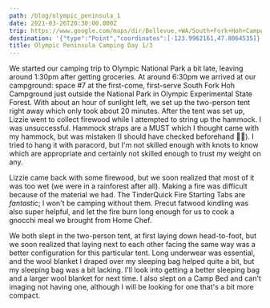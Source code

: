 ```yaml
---
path: /blog/olympic_peninsula_1
date: 2021-03-26T20:30:00.000Z
trip: https://www.google.com/maps/dir/Bellevue,+WA/South+Fork+Hoh+Campground,+Forks,+WA/@47.5431432,-123.8527627,9z/data=!3m1!4b1!4m14!4m13!1m5!1m1!1s0x54906bcfa3a66041:0xbacf5482ead00765!2m2!1d-122.2015159!2d47.6101497!1m5!1m1!1s0x548e6b681e9fdb55:0x2b853af333180489!2m2!1d-123.995623!2d47.806502!3e0
destination: '{"type":"Point","coordinates":[-123.9962161,47.8064535]}'
title: Olympic Peninsula Camping Day 1/3
---
```

We started our camping trip to Olympic National Park a bit late, leaving around 1:30pm after getting groceries. At around 6:30pm we arrived at our campground: space #7 at the first-come, first-serve South Fork Hoh Campground just outside the National Park in Olympic Experimental State Forest. With about an hour of sunlight left, we set up the two-person tent right away which only took about 20 minutes. After the tent was set up, Lizzie went to collect firewood while I attempted to string up the hammock. I was unsuccessful. Hammock straps are a MUST which I thought came with my hammock, but was mistaken (I should have checked beforehand 🤦‍♂️). I tried to hang it with paracord, but I'm not skilled enough with knots to know which are appropriate and certainly not skilled enough to trust my weight on any.

Lizzie came back with some firewood, but we soon realized that most of it was too wet (we were in a rainforest after all). Making a fire was difficult because of the material we had. The TinderQuick Fire Starting Tabs are *fantastic*; I won't be camping without them. Precut fatwood kindling was also super helpful, and let the fire burn long enough for us to cook a gnocchi meal we brought from Home Chef.

We both slept in the two-person tent, at first laying down head-to-foot, but we soon realized that laying next to each other facing the same way was a better configuration for this particular tent. Long underwear was essential, and the wool blanket I draped over my sleeping bag helped quite a bit, but my sleeping bag was a bit lacking. I'll look into getting a better sleeping bag and a larger wool blanket for next time. I also slept on a Camp Bed and can't imaging not having one, although I will be looking for one that's a bit more compact.